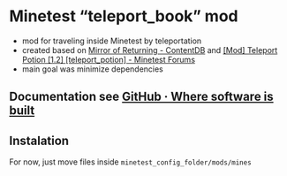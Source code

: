 # Minetest “teleport_book” mod
- mod for traveling inside Minetest by teleportation
- created based on [Mirror of Returning - ContentDB](https://content.minetest.net/packages/Wuzzy/returnmirror/) and [[Mod] Teleport Potion [1.2] [teleport_potion] - Minetest Forums](https://forum.minetest.net/viewtopic.php?f=11&t=9234&hilit=teleport+potion)
- main goal was minimize dependencies

## Documentation see [GitHub · Where software is built](https://github.com/jaandrle/minetest_teleport_book/wiki)

## Instalation
For now, just move files inside `minetest_config_folder/mods/mines`
